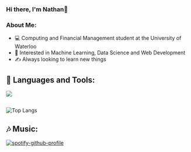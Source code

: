 ### Hi there, I'm Nathan👋

### About Me:
- 💻 Computing and Financial Management student at the University of Waterloo
- 🧠 Interested in Machine Learning, Data Science and Web Development
- ✍️ Always looking to learn new things

## 🧰 Languages and Tools:
<p align="left">
  <a href="https://skillicons.dev">
    <img src="https://skillicons.dev/icons?i=python,java,c,git,vim,gcp,react,js,html,css" />
  </a>
</p>

##
<!-- ![](https://visitor-badge.laobi.icu/badge?page_id=nathn101.nathn101) -->
![Top Langs](https://github-readme-stats.vercel.app/api/top-langs/?username=nathn101&theme=tokyonight&hide=css)

<!-- ![Nathan's GitHub stats](https://github-readme-stats.vercel.app/api?username=nathn101&show_icons=true&theme=radical&hide_rank=true) -->

## 🎶 Music:
[![spotify-github-profile](https://spotify-github-profile.kittinanx.com/api/view?uid=22i32facrqjg2lfp2ehn4bc7i&cover_image=true&theme=novatorem&show_offline=false&background_color=121212&interchange=false&bar_color=53b14f&bar_color_cover=false)](https://github.com/kittinan/spotify-github-profile)

<!--
**nathn101/nathn101** is a ✨ _special_ ✨ repository because its `README.md` (this file) appears on your GitHub profile.

Here are some ideas to get you started:

- 🔭 I’m currently working on ...
- 🌱 I’m currently learning ...
- 👯 I’m looking to collaborate on ...
- 🤔 I’m looking for help with ...
- 💬 Ask me about ...
- 📫 How to reach me: ...
- 😄 Pronouns: ...
- ⚡ Fun fact: ...
-->
